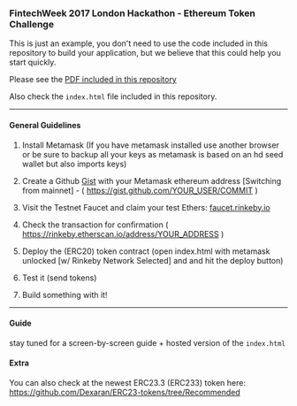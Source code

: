 ### FintechWeek 2017 London Hackathon - Ethereum Token Challenge

This is just an example, you don't need to use the code included in this repository to build your application, but we believe that this could help you start quickly.

Please see the [PDF included in this repository](https://github.com/appliedblockchain/ftw_2017_challenge/blob/master/challenge-presentation.pdf)

Also check the `index.html` file included in this repository.

---

#### General Guidelines

1. Install Metamask (If you have metamask installed use another browser or be sure to backup all your keys as metamask is based on an hd seed wallet but also imports keys)


2. Create a Github [Gist](https://gist.github.com) with your Metamask ethereum address [Switching from mainnet] - ( https://gist.github.com/YOUR_USER/COMMIT )


3. Visit the Testnet Faucet and claim your test Ethers: [faucet.rinkeby.io](https://faucet.rinkeby.io/)


4. Check the transaction for confirmation ( https://rinkeby.etherscan.io/address/YOUR_ADDRESS )

<!-- https://rinkeby.etherscan.io/address/0x5f0bc362b192f9305337320fc06d5c540d65114a -->

5. Deploy the (ERC20) token contract (open index.html with metamask unlocked [w/ Rinkeby Network Selected] and and hit the deploy button)


6. Test it (send tokens)


7. Build something with it!


---

#### Guide

stay tuned for a screen-by-screen guide + hosted version of the `index.html`


#### Extra

You can also check at the newest ERC23.3 (ERC233) token here: https://github.com/Dexaran/ERC23-tokens/tree/Recommended


<!-- [adv.] TIP: in index.html, open the console and use localStorage.ftw_token_address = "0x1234" to reset your token to an arbitrary value if you need to reload a key -->


<!-- NOTE: customise your token - note - in index.html there is a FintechWeekToken (symbol: FTW) already compiled and ready to use -->

<!-- example on how to customise a standard token contract (https://gist.github.com/makevoid/ec7f9d94fdeb78d06cea48a17a117213 - ERC20) :

// (from step-by-step slides)

// ...

contract FixedSupplyToken is ERC20Interface {
   string public constant symbol = "YTO";
   string public constant name = "Your Token";
   uint8 public constant decimals = 18;
   uint256 _totalSupply = 1000000;

   // Owner of this contract
   address public owner;

   // Balances for each account
   mapping(address => uint256) balances;

   // .....

 -->
